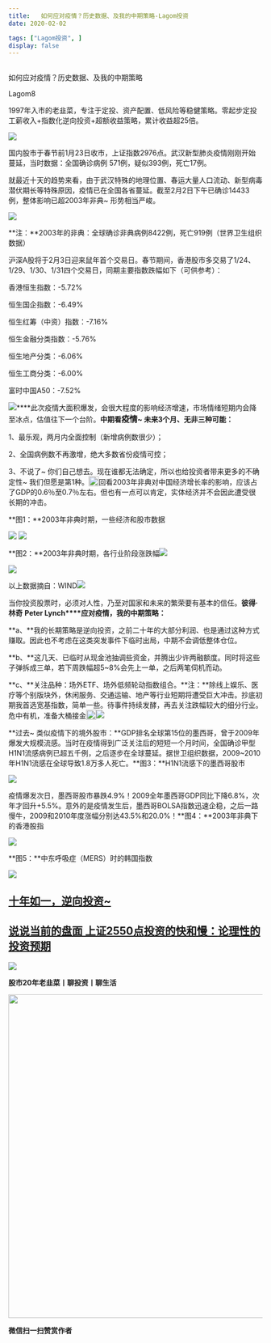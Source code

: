 ```yaml
---
title:   如何应对疫情？历史数据、及我的中期策略-Lagom投资
date: 2020-02-02

tags: ["Lagom投资", ]
display: false
---
```



## 



如何应对疫情？历史数据、及我的中期策略




Lagom8




1997年入市的老韭菜，专注于定投、资产配置、低风险等稳健策略。零起步定投工薪收入+指数化逆向投资+超额收益策略，累计收益超25倍。


<img src="https://mmbiz.qpic.cn/mmbiz_png/ZB4WjgjLjJW3KtDibicU3BB1HNQ9lDS2M5oGRnchkNPRzYsc0Ua6CIu7rZH3vAficcBEPYHU9ZTPqkic1sicT8CaxQQ/640?wx_fmt=png" data-type="png" data-ratio="0.05776173285198556" data-w="554"/>

国内股市于春节前1月23日收市，上证指数2976点。武汉新型肺炎疫情刚刚开始蔓延，当时数据：全国确诊病例 571例，疑似393例，死亡17例。



就最近十天的趋势来看，由于武汉特殊的地理位置、春运大量人口流动、新型病毒潜伏期长等特殊原因，疫情已在全国各省蔓延。截至2月2日下午已确诊14433例，整体影响已超2003年非典~ 形势相当严峻。

<img class="rich_pages js_insertlocalimg" data-ratio="1.1704374057315234" data-s="300,640" src="https://mmbiz.qpic.cn/mmbiz_png/ZB4WjgjLjJXBazqCEduxPQtx23Pick5NASwMT575b3wRmQKU9DWHFPob7AQ4WC6z4p44gCI2heO5Y2JRdY4lCmA/640?wx_fmt=png" data-type="png" data-w="663" style=""/>

**注：**2003年的非典：全球确诊非典病例8422例，死亡919例（世界卫生组织数据）

沪深A股将于2月3日迎来鼠年首个交易日。春节期间，香港股市多交易了1/24、1/29、1/30、1/31四个交易日，同期主要指数跌幅如下（可供参考）：



香港恒生指数：-5.72%

恒生国企指数：-6.49%

恒生红筹（中资）指数：-7.16%

恒生金融分类指数：-5.76%

恒生地产分类：-6.06%

恒生工商分类：-6.00%

富时中国A50：-7.52%

<img src="https://mmbiz.qpic.cn/mmbiz_png/ZB4WjgjLjJW3KtDibicU3BB1HNQ9lDS2M5oGRnchkNPRzYsc0Ua6CIu7rZH3vAficcBEPYHU9ZTPqkic1sicT8CaxQQ/640?wx_fmt=png" data-type="png" data-ratio="0.05776173285198556" data-w="554" style="white-space: normal;"/>****此次疫情大面积爆发，会很大程度的影响经济增速，市场情绪短期内会降至冰点，估值往下一个台阶。**中期看<strong style="white-space: normal;font-size: 16px;">疫情**~ 未来3个月、无非三种可能：</strong>

1、最乐观，两月内全面控制（新增病例数很少）；

2、全国病例数不再激增，绝大多数省份疫情可控；

3、不说了~ 你们自己想去。现在谁都无法确定，所以也给投资者带来更多的不确定性~ 我们但愿是第1种。<img src="https://res.wx.qq.com/mpres/htmledition/images/icon/common/emotion_panel/emoji_ios/u1F4AA.0.png" data-ratio="1" data-w="20" style="display:inline-block;width:20px;vertical-align:text-bottom;"/>回看2003年非典对中国经济增长率的影响，应该占了GDP的0.6％至0.7％左右。但也有一点可以肯定，实体经济并不会因此遭受很长期的冲击。

**图1：**2003年非典时期，一些经济和股市数据

<img class="rich_pages js_insertlocalimg" data-ratio="0.5965665236051502" data-s="300,640" src="https://mmbiz.qpic.cn/mmbiz_jpg/ZB4WjgjLjJXBazqCEduxPQtx23Pick5NA0EWjACNNKU9rlBQc20ZicIOgaFXJ09L1GU6g6RdfYxFF6mabhcl6Uuw/640?wx_fmt=jpeg" data-type="jpeg" data-w="466" style=""/>

<img class="rich_pages js_insertlocalimg" data-ratio="1.1177777777777778" data-s="300,640" src="https://mmbiz.qpic.cn/mmbiz_png/ZB4WjgjLjJXBazqCEduxPQtx23Pick5NATF8k3t2ibU7NiaVBlnuu8379AnlHZ2j9K5qwANib6fib8icpNcPUFkcAE4g/640?wx_fmt=png" data-type="png" data-w="450" style=""/>

**图2：**2003年非典时期，各行业阶段涨跌幅<img class="rich_pages js_insertlocalimg" data-ratio="1.3121951219512196" data-s="300,640" src="https://mmbiz.qpic.cn/mmbiz_jpg/ZB4WjgjLjJXBazqCEduxPQtx23Pick5NAovZ7cfUbrj8a86TVxEBlgTRLROlA8Ckq1AZynsNJEGeFtyRibTyWibAQ/640?wx_fmt=jpeg" data-type="jpeg" data-w="410" style=""/>

<img class="rich_pages js_insertlocalimg" data-ratio="1.235042735042735" data-s="300,640" src="https://mmbiz.qpic.cn/mmbiz_jpg/ZB4WjgjLjJXBazqCEduxPQtx23Pick5NAj28nmp92uoJMuoewOYO1jvJIuORkJnftquiaLOjDDS7s46cdcnMrYsA/640?wx_fmt=jpeg" data-type="jpeg" data-w="468" style=""/>

以上数据摘自：WIND<img src="https://mmbiz.qpic.cn/mmbiz_png/ZB4WjgjLjJW3KtDibicU3BB1HNQ9lDS2M5oGRnchkNPRzYsc0Ua6CIu7rZH3vAficcBEPYHU9ZTPqkic1sicT8CaxQQ/640?wx_fmt=png" data-type="png" data-ratio="0.05776173285198556" data-w="554"/>

当你投资股票时，必须对人性，乃至对国家和未来的繁荣要有基本的信任。**彼得·林奇**&nbsp;**Peter Lynch****应对疫情，我的中期策略：**

**a、**我的长期策略是逆向投资，之前二十年的大部分利润、也是通过这种方式赚取。因此也不考虑在这类突发事件下临时出局，中期不会调低整体仓位。

**b、**这几天、已临时从现金池抽调些资金，并腾出少许两融额度。同时将这些子弹拆成三单，若下周跌幅超5~8%会先上一单，之后两笔伺机而动。

**c、**关注品种：场外ETF、场外低频轮动指数组合。**注：**除线上娱乐、医疗等个别版块外，休闲服务、交通运输、地产等行业短期将遭受巨大冲击。抄底初期我首选宽基指数，简单一些。待事件持续发酵，再去关注跌幅较大的细分行业。危中有机，准备大桶接金<img src="https://res.wx.qq.com/mpres/htmledition/images/icon/common/emotion_panel/smiley/smiley_2.png" data-ratio="1" data-w="20" style="display:inline-block;width:20px;vertical-align:text-bottom;"/><img src="https://mmbiz.qpic.cn/mmbiz_png/ZB4WjgjLjJW3KtDibicU3BB1HNQ9lDS2M5oGRnchkNPRzYsc0Ua6CIu7rZH3vAficcBEPYHU9ZTPqkic1sicT8CaxQQ/640?wx_fmt=png" data-type="png" data-ratio="0.05776173285198556" data-w="554" style="white-space: normal;"/>



**过去~ 类似疫情下的境外股市：**GDP排名全球第15位的墨西哥，曾于2009年爆发大规模流感。当时在疫情得到广泛关注后的短短一个月时间，全国确诊甲型H1N1流感病例已超五千例，之后逐步在全球蔓延。据世卫组织数据，2009~2010年H1N1流感在全球导致1.8万多人死亡。**图3：**H1N1流感下的墨西哥股市

<img class="rich_pages js_insertlocalimg" data-ratio="0.3909952606635071" data-s="300,640" src="https://mmbiz.qpic.cn/mmbiz_png/ZB4WjgjLjJXBazqCEduxPQtx23Pick5NApMLNMIbWicXmibQZAlCR9zvfApTyf4x0RnOcBib46jJVFsEyMicNFT5cCA/640?wx_fmt=png" data-type="png" data-w="844" style=""/>

疫情爆发次日，墨西哥股市暴跌4.9%！2009全年墨西哥GDP同比下降6.8%，次年才回升+5.5%。意外的是疫情发生后，墨西哥BOLSA指数迅速企稳，之后一路慢牛，2009和2010年度涨幅分别达43.5%和20.0%！**图4：**2003年非典下的香港股指

<img class="rich_pages js_insertlocalimg" data-ratio="0.4102259215219976" data-s="300,640" src="https://mmbiz.qpic.cn/mmbiz_png/ZB4WjgjLjJXBazqCEduxPQtx23Pick5NAZFJicbtXtTYgf8g2Qic9JBSmqNoTKLcmDaiaRV54PlNo1TvG2CibdQXMiag/640?wx_fmt=png" data-type="png" data-w="841" style=""/>

**图5：**中东呼吸症（MERS）时的韩国指数

<img class="rich_pages js_insertlocalimg" data-ratio="0.39171597633136096" data-s="300,640" src="https://mmbiz.qpic.cn/mmbiz_png/ZB4WjgjLjJXBazqCEduxPQtx23Pick5NAFd96pJGNxnJKHotCeJ9GQ1GwCkvRiasY1VNw1gOr5bE0Dzic4Mhee2KA/640?wx_fmt=png" data-type="png" data-w="845" style=""/>



## [十年如一，逆向投资~](http://mp.weixin.qq.com/s?__biz=MzI3MDQ2NjY2Mw==&amp;mid=2247484524&amp;idx=1&amp;sn=ab29d9787c639538766a3ab5e9b5e663&amp;chksm=ead1ef64dda666726a320e03a5131d92288d63ed53c5cc6d107ca264ca06bd75fefc0f933f92&amp;scene=21#wechat_redirect)

## [说说当前的盘面 上证2550点](http://mp.weixin.qq.com/s?__biz=MzI3MDQ2NjY2Mw==&amp;mid=2247483892&amp;idx=1&amp;sn=83229b889a2ce86f7732964b06608b54&amp;chksm=ead1eafcdda663ea44fe77bef066e92fda42518525300c101635769e1f4b5f4f263c3af694ac&amp;scene=21#wechat_redirect)[投资的快和慢：](http://mp.weixin.qq.com/s?__biz=MzI3MDQ2NjY2Mw==&amp;mid=2247484288&amp;idx=1&amp;sn=ebd3c1c0f57d7f3a918aee272a5e1149&amp;chksm=ead1e888dda6619eb5ab6f43a7081549e25cea74d7173ff0f8b9a4c67e702f195df3d690e070&amp;scene=21#wechat_redirect)[论理性的投资预期](http://mp.weixin.qq.com/s?__biz=MzI3MDQ2NjY2Mw==&amp;mid=2247484288&amp;idx=1&amp;sn=ebd3c1c0f57d7f3a918aee272a5e1149&amp;chksm=ead1e888dda6619eb5ab6f43a7081549e25cea74d7173ff0f8b9a4c67e702f195df3d690e070&amp;scene=21#wechat_redirect)

<img src="https://mmbiz.qpic.cn/mmbiz_png/ZB4WjgjLjJW3KtDibicU3BB1HNQ9lDS2M5oGRnchkNPRzYsc0Ua6CIu7rZH3vAficcBEPYHU9ZTPqkic1sicT8CaxQQ/640?wx_fmt=png" data-type="png" data-ratio="0.05776173285198556" data-w="554"/>

**股市20年老韭菜丨聊投资丨聊生活**

<img data-copyright="0" data-ratio="0.390625" data-s="300,640" data-type="png" data-w="640" src="https://mmbiz.qpic.cn/mmbiz_png/ZB4WjgjLjJW3KtDibicU3BB1HNQ9lDS2M5AHEoeiaz0dQ4NfIRjBMuXvyJn8dXWm7ftklb0xqheiaMia0zbkyMJiaKzA/640?wx_fmt=png" style="box-sizing: border-box !important;overflow-wrap: break-word !important;visibility: visible !important;width: 640px !important;"/>


**微信扫一扫赞赏作者**
